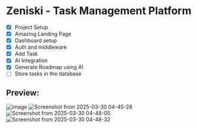 # Zeniski - Task Management Platform

- [x] Project Setup
- [x] Amazing Landing Page
- [x] Dashboard setup
- [x] Auth and middleware
- [x] Add Task
- [x] AI Integration
- [x] Generate Roadmap using AI
- [ ] Store tasks in the database

## Preview:

![image](https://github.com/user-attachments/assets/705513dc-1975-483b-96f1-762d4bc40b63)
![Screenshot from 2025-03-30 04-45-28](https://github.com/user-attachments/assets/7128b143-c8a6-4d85-b1b7-4f36c499e384)
![Screenshot from 2025-03-30 04-48-05](https://github.com/user-attachments/assets/1fd3b92b-a5ba-4bcb-9065-8303a5b2a1be)
![Screenshot from 2025-03-30 04-48-32](https://github.com/user-attachments/assets/d12a4a87-486c-46cf-8453-0c2e927889fa)


